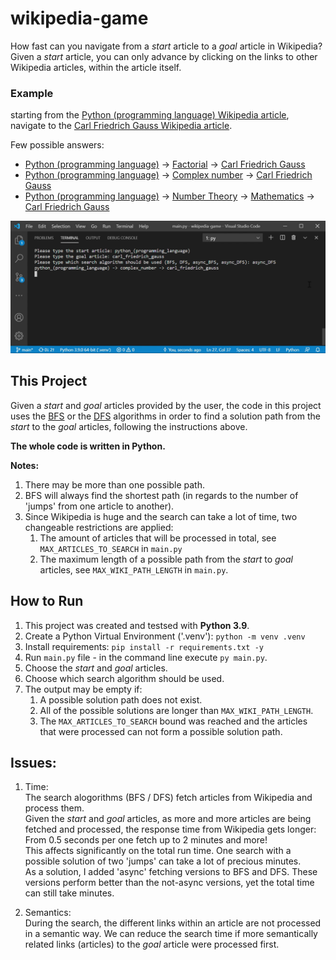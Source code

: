 # wikipedia-game
How fast can you navigate from a *start* article to a *goal* article in Wikipedia?  
Given a *start* article, you can only advance by clicking on the links to other Wikipedia articles, within the article itself.

### Example
starting from the [Python (programming language) Wikipedia article](https://en.wikipedia.org/wiki/Python_(programming_language)), navigate to the [Carl Friedrich Gauss Wikipedia article](https://en.wikipedia.org/wiki/Carl_Friedrich_Gauss).


Few possible answers:
- [Python (programming language)](https://en.wikipedia.org/wiki/Python_(programming_language)) -> [Factorial](https://en.wikipedia.org/wiki/Factorial) -> [Carl Friedrich Gauss](https://en.wikipedia.org/wiki/Carl_Friedrich_Gauss)
- [Python (programming language)](https://en.wikipedia.org/wiki/Python_(programming_language)) -> [Complex number](https://en.wikipedia.org/wiki/Complex_number) -> [Carl Friedrich Gauss](https://en.wikipedia.org/wiki/Carl_Friedrich_Gauss)
- [Python (programming language)](https://en.wikipedia.org/wiki/Python_(programming_language)) -> [Number Theory](https://en.wikipedia.org/wiki/Number_theory) -> [Mathematics](https://en.wikipedia.org/wiki/Mathematics) -> [Carl Friedrich Gauss](https://en.wikipedia.org/wiki/Carl_Friedrich_Gauss)

<img src="wikipedia-game-example.png" alt="Example Image" width="800"/>

## This Project
Given a *start* and *goal* articles provided by the user, the code in this project uses the [BFS](https://en.wikipedia.org/wiki/Breadth-first_search) or the [DFS](https://en.wikipedia.org/wiki/Depth-first_search) algorithms in order to find a solution path from the *start* to the *goal* articles, following the instructions above.

**The whole code is written in Python.**

**Notes:**
1. There may be more than one possible path.
2. BFS will always find the shortest path (in regards to the number of 'jumps' from one article to another).
3. Since Wikipedia is huge and the search can take a lot of time, two changeable restrictions are applied:
    1. The amount of articles that will be processed in total, see `MAX_ARTICLES_TO_SEARCH` in `main.py`
    2. The maximum length of a possible path from the *start* to *goal* articles, see `MAX_WIKI_PATH_LENGTH` in `main.py`.


## How to Run
1. This project was created and testsed with **Python 3.9**.
2. Create a Python Virtual Environment ('.venv'): `python -m venv .venv`
3. Install requirements: `pip install -r requirements.txt -y`
4. Run `main.py` file - in the command line execute `py main.py`.
5. Choose the *start* and *goal* articles.
6. Choose which search algorithm should be used.
7. The output may be empty if:
    1. A possible solution path does not exist.
    2. All of the possible solutions are longer than `MAX_WIKI_PATH_LENGTH`.
    3. The `MAX_ARTICLES_TO_SEARCH` bound was reached and the articles that were processed can not form a possible solution path. 

## Issues:
1. Time:  
    The search alogorithms (BFS / DFS) fetch articles from Wikipedia and process them.  
    Given the *start* and *goal* articles, as more and more articles are being fetched and processed, the response time from Wikipedia gets longer: From 0.5 seconds per one fetch up to 2 minutes and more!  
    This affects significantly on the total run time. One search with a possible solution of two 'jumps' can take a lot of precious minutes.  
    As a solution, I added 'async' fetching versions to BFS and DFS. These versions perform better than the not-async versions, yet the total time can still take minutes.

2. Semantics:  
    During the search, the different links within an article are not processed in a semantic way. We can reduce the search time if more semantically related links (articles) to the *goal* article were processed first. 
    